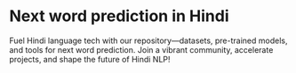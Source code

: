# Next word prediction in Hindi
Fuel Hindi language tech with our repository—datasets, pre-trained models, and tools for next word prediction. Join a vibrant community, accelerate projects, and shape the future of Hindi NLP!
